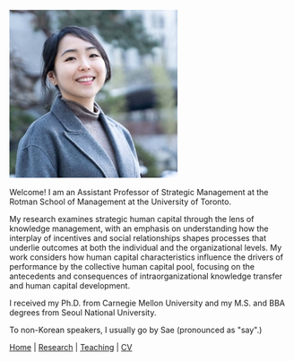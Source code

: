 ![Sae-Seul Park](saeseulpark.jpg)

Welcome! I am an Assistant Professor of Strategic Management at the Rotman School of Management at the University of Toronto.

My research examines strategic human capital through the lens of knowledge management, with an emphasis on understanding how the interplay of incentives and social relationships shapes processes that underlie outcomes at both the individual and the organizational levels. My work considers how human capital characteristics influence the drivers of performance by the collective human capital pool, focusing on the antecedents and consequences of intraorganizational knowledge transfer and human capital development.

I received my Ph.D. from Carnegie Mellon University and my M.S. and BBA degrees from Seoul National University.

To non-Korean speakers, I usually go by Sae (pronounced as "say".)

[Home](./index.html) | [Research](./research.html) | [Teaching](./teaching.html) | [CV](./CV.html)  
